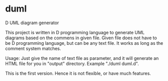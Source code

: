 # duml
D UML diagram generator

This project is written in D programming language to generate UML diagrams
based on the commens in given file. Given file does not have to be D programming
language, but can be any text file. It works as long as the comment system matches.

Usage: Just give the name of text file as parameter, and it will generate an HTML
file for you in "output" directory. Example "./duml duml.d".

This is the first version. Hence it is not flexible, or have much features.
